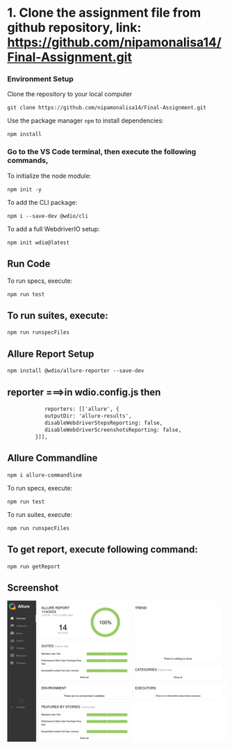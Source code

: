 
# 1. Clone the assignment file from github repository, link: https://github.com/nipamonalisa14/Final-Assignment.git

### Environment Setup
Clone the repository to your local computer
```
git clone https://github.com/nipamonalisa14/Final-Assignment.git
```
Use the package manager `npm` to install dependencies:
```
npm install
```

### Go to the VS Code terminal, then execute the following commands,
To initialize the node module: 
```
npm init -y
```
To add the CLI package: 
```
npm i --save-dev @wdio/cli
```
To add a full WebdriverIO setup:
```
npm init wdio@latest
```
## Run Code
To run specs, execute: 
```
npm run test
```
## To run suites, execute: 
```
npm run runspecFiles
```
## Allure Report Setup
```
npm install @wdio/allure-reporter --save-dev
```
## reporter ===>in wdio.config.js then
```
            reporters: [['allure', {
            outputDir: 'allure-results',
            disableWebdriverStepsReporting: false,
            disableWebdriverScreenshotsReporting: false,
         }]],
```
## Allure Commandline
```
npm i allure-commandline
```
To run specs, execute: 
```
npm run test
```
To run suites, execute: 
```
npm run runspecFiles
```
## To get report, execute following command: 
```
npm run getReport
```

## Screenshot
![Allure Report](allure-report.png)